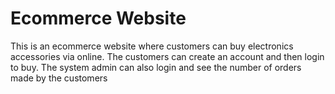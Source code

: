 # Ecommerce Website
This is an ecommerce website where customers can buy electronics accessories via online.
The customers can create an account and then login to buy.
The system admin can also login and see the number of orders made by the customers
